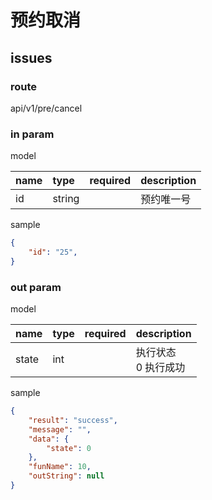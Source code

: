 # 预约取消

## issues

<span style="color:red">
</span>

### route

api/v1/pre/cancel

### in param

model

|name|type|required|description|
|:-|:-|:-:|:-|
|id|string||预约唯一号|

sample

```json
{
    "id": "25",
}
```

### out param

model

|name|type|required|description|
|:-|:-|:-:|:-|
|state|int||执行状态<br>0 执行成功|

sample

```json
{
    "result": "success",
    "message": "",
    "data": {
        "state": 0
    },
    "funName": 10,
    "outString": null
}
```